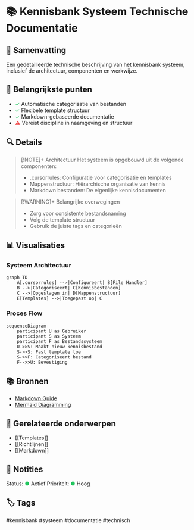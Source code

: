 # 📚 Kennisbank Systeem Technische Documentatie

## 📝 Samenvatting

Een gedetailleerde technische beschrijving van het kennisbank systeem, inclusief de architectuur, componenten en werkwijze.

## 🎯 Belangrijkste punten

- <span style="color: #22c55e;">✓</span> Automatische categorisatie van bestanden
- <span style="color: #22c55e;">✓</span> Flexibele template structuur
- <span style="color: #22c55e;">✓</span> Markdown-gebaseerde documentatie
- <span style="color: #ef4444;">⚠</span> Vereist discipline in naamgeving en structuur

## 🔍 Details

> [!NOTE]+ Architectuur
> Het systeem is opgebouwd uit de volgende componenten:
> - .cursorrules: Configuratie voor categorisatie en templates
> - Mappenstructuur: Hiërarchische organisatie van kennis
> - Markdown bestanden: De eigenlijke kennisdocumenten

> [!WARNING]+ Belangrijke overwegingen
> - Zorg voor consistente bestandsnaming
> - Volg de template structuur
> - Gebruik de juiste tags en categorieën

## 📊 Visualisaties

### Systeem Architectuur
```mermaid
graph TD
    A[.cursorrules] -->|Configureert| B[File Handler]
    B -->|Categoriseert| C[Kennisbestanden]
    C -->|Opgeslagen in| D[Mappenstructuur]
    E[Templates] -->|Toegepast op| C
```

### Proces Flow
```mermaid
sequenceDiagram
    participant U as Gebruiker
    participant S as Systeem
    participant F as Bestandssysteem
    U->>S: Maakt nieuw kennisbestand
    S->>S: Past template toe
    S->>F: Categoriseert bestand
    F-->>U: Bevestiging
```

## 📚 Bronnen

- [Markdown Guide](https://www.markdownguide.org/)
- [Mermaid Diagramming](https://mermaid-js.github.io/)

## 🔗 Gerelateerde onderwerpen

- [[Templates]]
- [[Richtlijnen]]
- [[Markdown]]

## 📝 Notities

Status: <span style="color: #22c55e;">●</span> Actief
Prioriteit: <span style="color: #22c55e;">●</span> Hoog

## 🏷️ Tags

#kennisbank #systeem #documentatie #technisch
